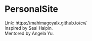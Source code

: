 # PersonalSite
Link: https://mahimagoyalx.github.io/cv/ <br/>
Inspired by Seal Halpin.<br/>
Mentored by Angela Yu.
